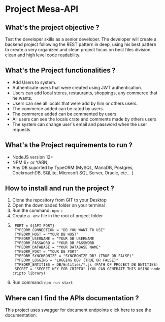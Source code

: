# Project Mesa-API

## What's the project objective ?

Test the developer skills as a senior developer. The developer will create a backend project following the REST pattern in deep, using his best pattern to create a very organized and clean project focus on best files division, clean and high level code readability.

## What's the Project functionalities ?

* Add Users to system.
* Authenticate users that were created using JWT authentication.
* Users can add local stores, restaurants, shoppings, any commerce that he wants.
* Users can see all locals that were add by him or others users.
* The commerce added can be rated by users.
* The commerce added can be commented by users.
* All users can see the locals crate and comments made by others users.
* The system can change user's email and password when the user requests.

## What's the Project requirements to run ?

* NodeJS version 12+
* NPM 6+ or YARN,
* Any DB suported by TypeORM (MySQL, MariaDB, Postgres, CockroachDB, SQLite, Microsoft SQL Server, Oracle, etc... )

## How to install and run the project ?

1. Clone the repository from GIT to your Desktop
2. Open the downloaded folder on your terminal
3. Run the command: ```npm i```
4. Create a ```.env``` file in the root of project folder
5. ```
    PORT = ${API PORT}
    TYPEORM_CONNECTION = "DB YOU WANT TO USE"
    TYPEORM_HOST = "YOUR DB HOST"
    TYPEORM_USERNAME = "YOUR DB USERNAME
    TYPEORM_PASSWORD = "YOUR DB PASSWORD
    TYPEORM_DATABASE = "YOUR DATABASE NAME"
    TYPEORM_PORT = "YOUR DB PORT"
    TYPEORM_SYNCHRONIZE = "SYNCRONIZE DB? (TRUE OR FALSE)"
    TYPEORM_LOGGING = "LOGGING DB? (TRUE OR FALSE)"
    TYPEORM_ENTITIES = DB/Entities/*.js (PATH OF PROJECT DB ENTITIES)
    SECRET = "SECRET KEY FOR CRIPTO" (YOU CAN GENERATE THIS USING node cripto library)
6. Run command: ```npm run start```

## Where can I find the APIs documentation ?

This project uses swagger for document endpoints click here to see the documentation: 
